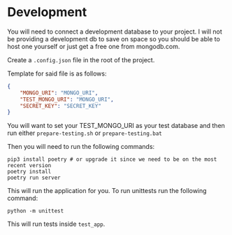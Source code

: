 # Development

You will need to connect a development database to your project. I will not be providing a development db to save on space so you should be able to host one yourself or just get a free one from mongodb.com.

Create a `.config.json` file in the root of the project.

Template for said file is as follows:

```json
{
    "MONGO_URI": "MONGO_URI",
    "TEST_MONGO_URI": "MONGO_URI",
    "SECRET_KEY": "SECRET_KEY"
}
```

You will want to set your TEST_MONGO_URI as your test database and then run either `prepare-testing.sh` or `prepare-testing.bat`

Then you will need to run the following commands:

```
pip3 install poetry # or upgrade it since we need to be on the most recent version
poetry install
poetry run server
```

This will run the application for you. To run unittests run the following command:

```
python -m unittest
```

This will run tests inside `test_app`.
